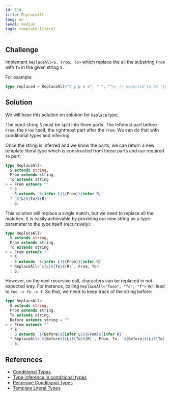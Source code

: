 ```yaml
---
id: 119
title: ReplaceAll
lang: en
level: medium
tags: template-literal
---
```


## Challenge

Implement `ReplaceAll<S, From, To>` which replace the all the substring `From`
with `To` in the given string `S`.

For example:

```ts
type replaced = ReplaceAll<"t y p e s", " ", "">; // expected to be 'types'
```

## Solution

We will base this solution on solution for [`Replace`](./medium-replace.md)
type.

The input string `S` must be split into three parts. The leftmost part before
`From`, the `From` itself, the rightmost part after the `From`. We can do that
with conditional types and inferring.

Once the string is inferred and we know the parts, we can return a new template
literal type which is constructed from those parts and our required `To` part:

```ts
type ReplaceAll<
  S extends string,
  From extends string,
  To extends string
> = From extends ""
  ? S
  : S extends `${infer L}${From}${infer R}`
  ? `${L}${To}${R}`
  : S;
```

This solution will replace a single match, but we need to replace all the
matches. It is easily achievable by providing our new string as a type parameter
to the type itself (recursively):

```ts
type ReplaceAll<
  S extends string,
  From extends string,
  To extends string
> = From extends ""
  ? S
  : S extends `${infer L}${From}${infer R}`
  ? ReplaceAll<`${L}${To}${R}`, From, To>
  : S;
```

However, on the next recursive call, characters can be replaced in not expected
way. For instance, calling `ReplaceAll<"fooo", "fo", "f">` will lead to
`foo -> fo -> f`. So that, we need to keep track of the string before:

```typescript
type ReplaceAll<
  S extends string,
  From extends string,
  To extends string,
  Before extends string = ""
> = From extends ""
  ? S
  : S extends `${Before}${infer L}${From}${infer R}`
  ? ReplaceAll<`${Before}${L}${To}${R}`, From, To, `${Before}${L}${To}`>
  : S;
```

## References

- [Conditional Types](https://www.typescriptlang.org/docs/handbook/2/conditional-types.html)
- [Type inference in conditional types](https://www.typescriptlang.org/docs/handbook/2/conditional-types.html#inferring-within-conditional-types)
- [Recursive Conditional Types](https://www.typescriptlang.org/docs/handbook/release-notes/typescript-4-1.html#recursive-conditional-types)
- [Template Literal Types](https://www.typescriptlang.org/docs/handbook/release-notes/typescript-4-1.html#template-literal-types)
